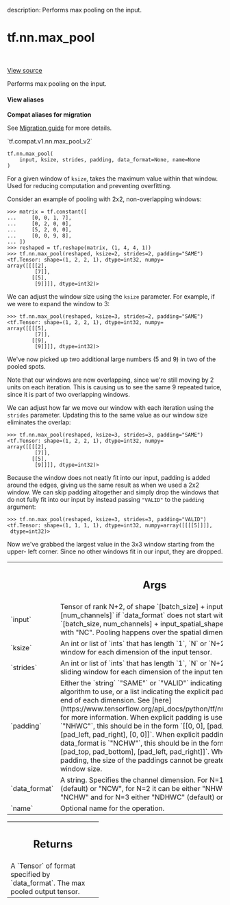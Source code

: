 description: Performs max pooling on the input.

<div itemscope itemtype="http://developers.google.com/ReferenceObject">
<meta itemprop="name" content="tf.nn.max_pool" />
<meta itemprop="path" content="Stable" />
</div>

# tf.nn.max_pool

<!-- Insert buttons and diff -->

<table class="tfo-notebook-buttons tfo-api nocontent" align="left">

</table>

<a target="_blank" href="/code/stable/tensorflow/python/ops/nn_ops.py">View source</a>



Performs max pooling on the input.

<section class="expandable">
  <h4 class="showalways">View aliases</h4>
  <p>
<b>Compat aliases for migration</b>
<p>See
<a href="https://www.tensorflow.org/guide/migrate">Migration guide</a> for
more details.</p>
<p>`tf.compat.v1.nn.max_pool_v2`</p>
</p>
</section>

<pre class="devsite-click-to-copy prettyprint lang-py tfo-signature-link">
<code>tf.nn.max_pool(
    input, ksize, strides, padding, data_format=None, name=None
)
</code></pre>



<!-- Placeholder for "Used in" -->

For a given window of `ksize`, takes the maximum value within that window.
Used for reducing computation and preventing overfitting.

Consider an example of pooling with 2x2, non-overlapping windows:

```
>>> matrix = tf.constant([
...     [0, 0, 1, 7],
...     [0, 2, 0, 0],
...     [5, 2, 0, 0],
...     [0, 0, 9, 8],
... ])
>>> reshaped = tf.reshape(matrix, (1, 4, 4, 1))
>>> tf.nn.max_pool(reshaped, ksize=2, strides=2, padding="SAME")
<tf.Tensor: shape=(1, 2, 2, 1), dtype=int32, numpy=
array([[[[2],
         [7]],
        [[5],
         [9]]]], dtype=int32)>
```

We can adjust the window size using the `ksize` parameter. For example, if we
were to expand the window to 3:

```
>>> tf.nn.max_pool(reshaped, ksize=3, strides=2, padding="SAME")
<tf.Tensor: shape=(1, 2, 2, 1), dtype=int32, numpy=
array([[[[5],
         [7]],
        [[9],
         [9]]]], dtype=int32)>
```

We've now picked up two additional large numbers (5 and 9) in two of the
pooled spots.

Note that our windows are now overlapping, since we're still moving by 2 units
on each iteration. This is causing us to see the same 9 repeated twice, since
it is part of two overlapping windows.

We can adjust how far we move our window with each iteration using the
`strides` parameter. Updating this to the same value as our window size
eliminates the overlap:

```
>>> tf.nn.max_pool(reshaped, ksize=3, strides=3, padding="SAME")
<tf.Tensor: shape=(1, 2, 2, 1), dtype=int32, numpy=
array([[[[2],
         [7]],
        [[5],
         [9]]]], dtype=int32)>
```

Because the window does not neatly fit into our input, padding is added around
the edges, giving us the same result as when we used a 2x2 window. We can skip
padding altogether and simply drop the windows that do not fully fit into our
input by instead passing `"VALID"` to the `padding` argument:

```
>>> tf.nn.max_pool(reshaped, ksize=3, strides=3, padding="VALID")
<tf.Tensor: shape=(1, 1, 1, 1), dtype=int32, numpy=array([[[[5]]]],
 dtype=int32)>
```

Now we've grabbed the largest value in the 3x3 window starting from the upper-
left corner. Since no other windows fit in our input, they are dropped.

<!-- Tabular view -->
 <table class="responsive fixed orange">
<colgroup><col width="214px"><col></colgroup>
<tr><th colspan="2"><h2 class="add-link">Args</h2></th></tr>

<tr>
<td>
`input`
</td>
<td>
 Tensor of rank N+2, of shape `[batch_size] + input_spatial_shape +
[num_channels]` if `data_format` does not start with "NC" (default), or
`[batch_size, num_channels] + input_spatial_shape` if data_format starts
with "NC". Pooling happens over the spatial dimensions only.
</td>
</tr><tr>
<td>
`ksize`
</td>
<td>
An int or list of `ints` that has length `1`, `N` or `N+2`. The size
of the window for each dimension of the input tensor.
</td>
</tr><tr>
<td>
`strides`
</td>
<td>
An int or list of `ints` that has length `1`, `N` or `N+2`. The
stride of the sliding window for each dimension of the input tensor.
</td>
</tr><tr>
<td>
`padding`
</td>
<td>
Either the `string` `"SAME"` or `"VALID"` indicating the type of
padding algorithm to use, or a list indicating the explicit paddings at
the start and end of each dimension. See
[here](https://www.tensorflow.org/api_docs/python/tf/nn#notes_on_padding_2)
for more information. When explicit padding is used and data_format is
`"NHWC"`, this should be in the form `[[0, 0], [pad_top, pad_bottom],
[pad_left, pad_right], [0, 0]]`. When explicit padding used and
data_format is `"NCHW"`, this should be in the form `[[0, 0], [0, 0],
[pad_top, pad_bottom], [pad_left, pad_right]]`. When using explicit
padding, the size of the paddings cannot be greater than the sliding
window size.
</td>
</tr><tr>
<td>
`data_format`
</td>
<td>
A string. Specifies the channel dimension. For N=1 it can be
either "NWC" (default) or "NCW", for N=2 it can be either "NHWC" (default)
or "NCHW" and for N=3 either "NDHWC" (default) or "NCDHW".
</td>
</tr><tr>
<td>
`name`
</td>
<td>
Optional name for the operation.
</td>
</tr>
</table>



<!-- Tabular view -->
 <table class="responsive fixed orange">
<colgroup><col width="214px"><col></colgroup>
<tr><th colspan="2"><h2 class="add-link">Returns</h2></th></tr>
<tr class="alt">
<td colspan="2">
A `Tensor` of format specified by `data_format`.
The max pooled output tensor.
</td>
</tr>

</table>

